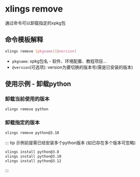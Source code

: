 # xlings remove

通过命令可以卸载指定的xpkg包

## 命令模板解释

```bash
xlings remove [pkgname][@version]
```

- `pkgname`: xpkg包名 - 软件、环境配置、教程项目...
- `@version`(可选项): version为要切换的版本号(需是已安装的版本)

## 使用示例 - 卸载python

### 卸载当前使用的版本

```bash
xlings remove python
```

### 卸载指定的版本

```bash
xlings remove python@3.10
```

::: tip
示例前提需已经安装多个python版本 (如已存在多个版本可忽略)
```bash
xlings install python@3.8
xlings install python@3.10
xlings install python@3.12
```
:::